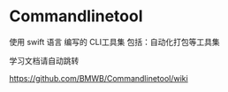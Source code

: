 # Commandlinetool
使用 swift 语言 编写的 CLI工具集 包括：自动化打包等工具集

学习文档请自动跳转

https://github.com/BMWB/Commandlinetool/wiki
